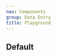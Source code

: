 ```yaml
---
nav: Components
group: Data Entry
title: Playground
---
```


## Default

<code src="./demos/index.tsx" nopadding></code>
